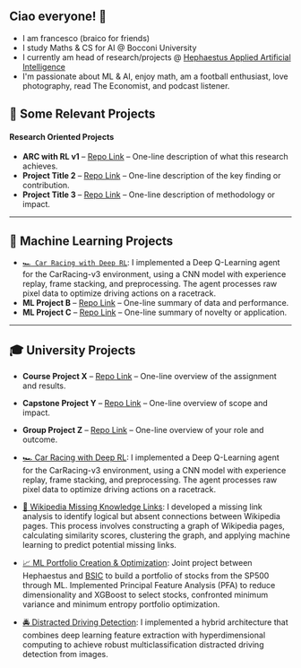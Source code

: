 
## Ciao everyone! 👋
 - I am francesco (braico for friends)
 - I study Maths & CS for AI @ Bocconi University
- I currently am head of research/projects @ [Hephaestus Applied Artificial Intelligence](https://github.com/Hephaestus-AI-Association)
- I'm passionate about ML & AI, enjoy math, am a football enthusiast, love photography, read The Economist, and podcast listener.

## 📌 Some Relevant Projects 

#### Research Oriented Projects

- **ARC with RL v1** – [Repo Link](https://github.com/you/project-1) – One-line description of what this research achieves.
- **Project Title 2** – [Repo Link](https://github.com/you/project-2) – One-line description of the key finding or contribution.
- **Project Title 3** – [Repo Link](https://github.com/you/project-3) – One-line description of methodology or impact.

---

## 🤖 Machine Learning Projects

- [`🏎️ Car Racing with Deep RL`](https://github.com/francescobraicovich/racing-rl): I implemented a Deep Q-Learning agent for the CarRacing-v3 environment, using a CNN model with experience replay, frame stacking, and preprocessing. The agent processes raw pixel data to optimize driving actions on a racetrack.
- **ML Project B** – [Repo Link](https://github.com/you/ml-project-b) – One-line summary of data and performance.
- **ML Project C** – [Repo Link](https://github.com/you/ml-project-c) – One-line summary of novelty or application.

---

## 🎓 University Projects

- **Course Project X** – [Repo Link](https://github.com/you/course-project-x) – One-line overview of the assignment and results.
- **Capstone Project Y** – [Repo Link](https://github.com/you/capstone-project-y) – One-line overview of scope and impact.
- **Group Project Z** – [Repo Link](https://github.com/you/group-project-z) – One-line overview of your role and outcome.


- [🏎️ Car Racing with Deep RL](https://github.com/francescobraicovich/racing-rl): I implemented a Deep Q-Learning agent for the CarRacing-v3 environment, using a CNN model with experience replay, frame stacking, and preprocessing. The agent processes raw pixel data to optimize driving actions on a racetrack.
- [🔗 Wikipedia Missing Knowledge Links](https://github.com/francescobraicovich/Missing_Knowledge_Links_WIkipedia): I developed a missing link analysis to identify logical but absent connections between Wikipedia pages. This process involves constructing a graph of Wikipedia pages, calculating similarity scores, clustering the graph, and applying machine learning to predict potential missing links.
- [📈 ML Portfolio Creation & Optimization](https://github.com/BSIC/bsic_hephaestus_paper): Joint project between Hephaestus and [BSIC](https://bsic.it) to build a portfolio of stocks from the SP500 through ML. Implemented Principal Feature Analysis (PFA) to reduce dimensionality and XGBoost to select stocks, confronted minimum variance and minimum entropy portfolio optimization.
- [🚔 Distracted Driving Detection](https://github.com/francescobraicovich/Distracted-Driver-Detection): I implemented a hybrid architecture that combines deep learning feature extraction with hyperdimensional computing to achieve robust multiclassification distracted driving detection from images.

